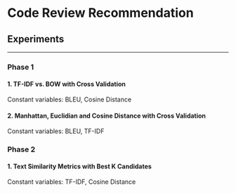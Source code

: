 # Code Review Recommendation

## Experiments
------
###  Phase 1
#### 1. TF-IDF vs. BOW with Cross Validation
Constant variables: BLEU, Cosine Distance

#### 2. Manhattan, Euclidian and Cosine Distance with Cross Validation
Constant variables: BLEU, TF-IDF

###  Phase 2

#### 1. Text Similarity Metrics with Best K Candidates
Constant variables: TF-IDF, Cosine Distance